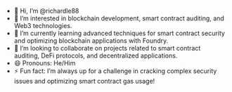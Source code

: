 - 👋 Hi, I’m @richardle88
- 👀 I’m interested in blockchain development, smart contract auditing, and Web3 technologies.
- 🌱 I’m currently learning advanced techniques for smart contract security and optimizing blockchain applications with Foundry.
- 💞️ I’m looking to collaborate on projects related to smart contract auditing, DeFi protocols, and decentralized applications.
- 😄 Pronouns: He/Him
- ⚡ Fun fact: I’m always up for a challenge in cracking complex security issues and optimizing smart contract gas usage!
